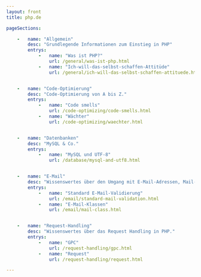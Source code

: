 ```yaml
---
layout: front
title: php.de

pageSections:

    -   name: "Allgemein"
        desc: "Grundlegende Informationen zum Einstieg in PHP"
        entrys:
            -   name: "Was ist PHP?"
                url: /general/was-ist-php.html
            -   name: "Ich-will-das-selbst-schaffen-Attitüde"
                url: /general/ich-will-das-selbst-schaffen-attituede.html


    -   name: "Code-Optimierung"
        desc: "Code-Optimierung von A bis Z."
        entrys:
            -   name: "Code smells"
                url: /code-optimizing/code-smells.html
            -   name: "Wächter"
                url: /code-optimizing/waechter.html


    -   name: "Datenbanken"
        desc: "MySQL & Co."
        entrys:
            -   name: "MySQL und UTF-8"
                url: /database/mysql-and-utf8.html


    -   name: "E-Mail"
        desc: "Wissenswertes über den Umgang mit E-Mail-Adressen, Mail-Servern, und Mailer-Klassen."
        entrys:
            -   name: "Standard E-Mail-Validierung"
                url: /email/standard-mail-validation.html
            -   name: "E-Mail-Klassen"
                url: /email/mail-class.html


    -   name: "Request-Handling"
        desc: "Wissenswertes über das Request Handling in PHP."
        entrys:
            -   name: "GPC"
                url: /request-handling/gpc.html
            -   name: "Request"
                url: /request-handling/request.html

---
```

